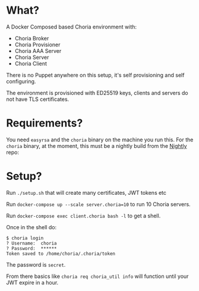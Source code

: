 What?
=====

A Docker Composed based Choria environment with:

 * Choria Broker
 * Choria Provisioner
 * Choria AAA Server
 * Choria Server
 * Choria Client

There is no Puppet anywhere on this setup, it's self provisioning and
self configuring.

The environment is provisioned with ED25519 keys, clients and servers
do not have TLS certificates.

Requirements?
=============

You need `easyrsa` and the `choria` binary on the machine you run this.
For the `choria` binary, at the moment, this must be a nightly build from
the [Nightly](https://yum.eu.choria.io/nightly/binaries/linux/) repo:

Setup?
======

Run `./setup.sh` that will create many certificates, JWT tokens etc

Run `docker-compose up --scale server.choria=10` to run 10 Choria servers.

Run `docker-compose exec client.choria bash -l` to get a shell.

Once in the shell do:

```
$ choria login
? Username:  choria
? Password:  ******
Token saved to /home/choria/.choria/token
```

The password is `secret`.

From there basics like `choria req choria_util info` will function until your
JWT expire in a hour.


